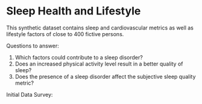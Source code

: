 # Sleep Health and Lifestyle
This synthetic dataset contains sleep and cardiovascular metrics as well as lifestyle factors of close to 400 fictive persons.

Questions to answer:
1. Which factors could contribute to a sleep disorder?  
2. Does an increased physical activity level result in a better quality of sleep?
3. Does the presence of a sleep disorder affect the subjective sleep quality metric?

Initial Data Survey:
